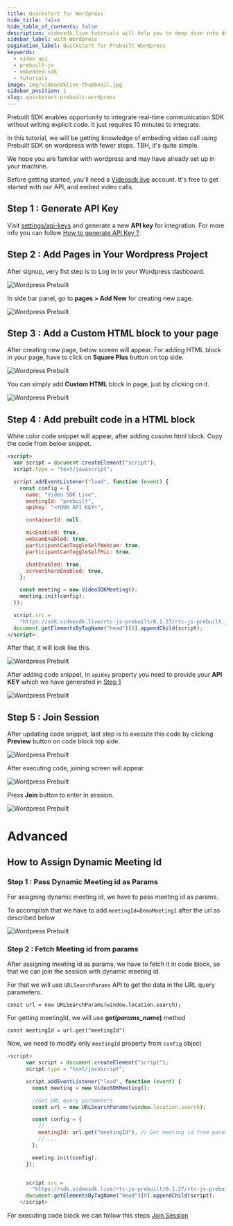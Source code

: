 ```yaml
---
title: Quickstart for Wordpress
hide_title: false
hide_table_of_contents: false
description: videosdk.live tutorials will help you to deep dive into details of all the SDK and API. We tried to include example of all the possible programming langaguges.
sidebar_label: with Wordpress
pagination_label: Quickstart for Prebuilt Wordpress
keywords:
  - video api
  - prebuilt-js
  - embedded-sdk
  - tutorials
image: img/videosdklive-thumbnail.jpg
sidebar_position: 1
slug: quickstart-prebuilt-wordpress
---
```


Prebuilt SDK enables opportunity to integrate real-time communication SDK without writing explicit code. It just requires 10 minutes to integrate.

In this tutorial, we will be getting knowledge of embeding video call using Prebuilt SDK on wordpress with fewer steps. TBH, it's quite simple.

We hope you are familiar with wordpress and may have already set up in your machine.

Before getting started, you'll need a [Videosdk.live](https://app.videosdk.live/login) account. It's free to get started with our API, and embed video calls.

## Step 1 : Generate API Key

Visit [settings/api-keys](https://app.videosdk.live/settings/api-keys) and generate a new **API key** for integration. For more info you can follow [How to generate API Key ?](https://docs.videosdk.live/docs/guide/prebuilt-video-and-audio-calling/signup-and-create-api).

## Step 2 : Add Pages in Your Wordpress Project

After signup, very fist step is to Log in to your Wordpress dashboard.

![Wordpress Prebuilt](/img/prebuilt/wordpress/wordpress-1.png)

In side bar panel, go to **pages > Add New** for creating new page.

![Wordpress Prebuilt](/img/prebuilt/wordpress/wordpress-2.png)

## Step 3 : Add a Custom HTML block to your page

After creating new page, below screen will appear. For adding HTML block in your page, have to click on **Square Plus** button on top side.

![Wordpress Prebuilt](/img/prebuilt/wordpress/wordpress-3.png)

You can simply add **Custom HTML** block in page, just by clicking on it.

![Wordpress Prebuilt](/img/prebuilt/wordpress/wordpress-4.png)

## Step 4 : Add prebuilt code in a HTML block

White color code snippet will appear, after adding cusotm html block.
Copy the code from below snippet.

```html title="index.html"
<script>
  var script = document.createElement("script");
  script.type = "text/javascript";

  script.addEventListener("load", function (event) {
    const config = {
      name: "Video SDK Live",
      meetingId: "prebuilt",
      apiKey: "<YOUR API KEY>",

      containerId: null,

      micEnabled: true,
      webcamEnabled: true,
      participantCanToggleSelfWebcam: true,
      participantCanToggleSelfMic: true,

      chatEnabled: true,
      screenShareEnabled: true,
    };

    const meeting = new VideoSDKMeeting();
    meeting.init(config);
  });

  script.src =
    "https://sdk.videosdk.live/rtc-js-prebuilt/0.1.27/rtc-js-prebuilt.js";
  document.getElementsByTagName("head")[0].appendChild(script);
</script>
```

After that, it will look like this.

![Wordpress Prebuilt](/img/prebuilt/wordpress/wordpress-5.png)

After adding code snippet, in `apiKey` property you need to provide your **API KEY** which we have generated in [Step 1](/docs/tutorials/realtime-communication/prebuilt-sdk/quickstart-prebuilt-wordpress#step-1--generate-api-key)

![Wordpress Prebuilt](/img/prebuilt/wordpress/wordpress-6.png)

## Step 5 : Join Session

After updating code snippet, last step is to execute this code by clicking **Preview** button on code block top side.

![Wordpress Prebuilt](/img/prebuilt/wordpress/wordpress-7.png)

After executing code, joining screen will appear.

![Wordpress Prebuilt](/img/prebuilt/wordpress/wordpress-8.png)

Press **Join** button to enter in session.

![Wordpress Prebuilt](/img/prebuilt/wordpress/wordpress-9.png)

# Advanced

## How to Assign Dynamic Meeting Id

### Step 1 : Pass Dynamic Meeting id as Params

For assigning dynamic meeting id, we have to pass meeting id as params.

To accomplish that we have to add `meetingId=DemoMeeting1` after the url as described below

![Wordpress Prebuilt](/img/prebuilt/wordpress/wordpress-10.png)

### Step 2 : Fetch Meeting id from params

After assigning meeting id as params, we have to fetch it in code block, so that we can join the session with dynamic meeting id.

For that we will use `URLSearchParams` API to get the data in the URL query parameters.

`const url = new URLSearchParams(window.location.search);`

For getting meetingId, we will use **get(_params_name_)** method

`const meetingId = url.get("meetingId") `

Now, we need to modify only `meetingId` property from `config` object

```js
<script>
      var script = document.createElement("script");
      script.type = "text/javascript";

      script.addEventListener("load", function (event) {
        const meeting = new VideoSDKMeeting();

        //Get URL query parameters
        const url = new URLSearchParams(window.location.search);

        const config = {
          // ...
          meetingId: url.get("meetingId"), // Get meeting id from params.
          // ...
        };

        meeting.init(config);
      });


      script.src =
        "https://sdk.videosdk.live/rtc-js-prebuilt/0.1.27/rtc-js-prebuilt.js";
      document.getElementsByTagName("head")[0].appendChild(script);
    </script>
```

For executing code block we can follow this steps [Join Session](/docs/tutorials/realtime-communication/prebuilt-sdk/quickstart-prebuilt-wordpress#step-5--join-session)

